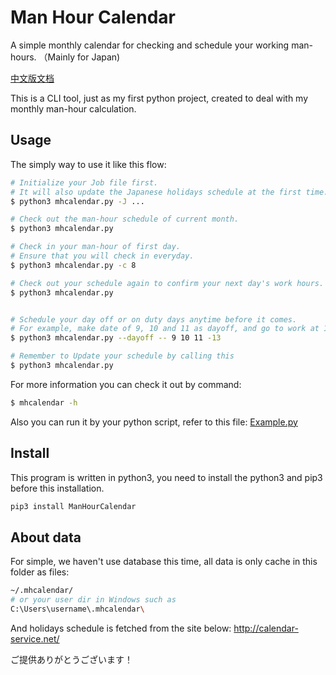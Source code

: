 Man Hour Calendar
===

A simple monthly calendar for checking and schedule your working man-hours. （Mainly for Japan)

[中文版文档]()

This is a CLI tool, just as my first python project, created to deal with my monthly man-hour calculation.


## Usage
The simply way to use it like this flow:
```sh
# Initialize your Job file first.
# It will also update the Japanese holidays schedule at the first time.
$ python3 mhcalendar.py -J ...

# Check out the man-hour schedule of current month.
$ python3 mhcalendar.py

# Check in your man-hour of first day.
# Ensure that you will check in everyday.
$ python3 mhcalendar.py -c 8

# Check out your schedule again to confirm your next day's work hours.
$ python3 mhcalendar.py


# Schedule your day off or on duty days anytime before it comes.
# For example, make date of 9, 10 and 11 as dayoff, and go to work at 13th.
$ python3 mhcalendar.py --dayoff -- 9 10 11 -13

# Remember to Update your schedule by calling this
$ python3 mhcalendar.py
```

For more information you can check it out by command:
```sh
$ mhcalendar -h
```

Also you can run it by your python script, refer to this file:
[Example.py]()

## Install
This program is written in python3, you need to install the python3 and pip3 before this installation.
```sh
pip3 install ManHourCalendar
```

## About data
For simple, we haven't use database this time, all data is only cache in this folder as files:
```sh
~/.mhcalendar/
# or your user dir in Windows such as
C:\Users\username\.mhcalendar\
```

And holidays schedule is fetched from the site below:
http://calendar-service.net/

ご提供ありがとうございます！